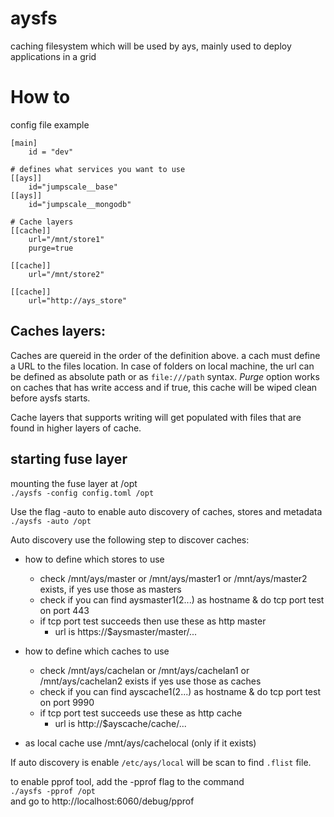 # aysfs
caching filesystem which will be used by ays, mainly used to deploy applications in a grid

# How to
config file example
```
[main]
    id = "dev"

# defines what services you want to use
[[ays]]
    id="jumpscale__base"
[[ays]]
    id="jumpscale__mongodb"

# Cache layers
[[cache]]
    url="/mnt/store1"
    purge=true

[[cache]]
    url="/mnt/store2"

[[cache]]
    url="http://ays_store"
```

## Caches layers:
Caches are quereid in the order of the definition above. a cach must define a URL to the files location. In case of folders
on local machine, the url can be defined as absolute path or as `file:///path` syntax.
*Purge* option works on caches that has write access and if true, this cache will be wiped clean before aysfs starts.

Cache layers that supports writing will get populated with files that are found in higher layers of cache.

## starting fuse layer
mounting the fuse layer at /opt  
```./aysfs -config config.toml /opt```

Use the flag -auto to enable auto discovery of caches, stores and metadata  
```./aysfs -auto /opt```  

Auto discovery use the following step to discover caches:
- how to define which stores to use
    - check /mnt/ays/master or /mnt/ays/master1 or /mnt/ays/master2 exists, if yes use those as masters
    - check if you can find aysmaster1(2...) as hostname & do tcp port test on port 443
    - if tcp port test succeeds then use these as http master
        - url is https://$aysmaster/master/...

- how to define which caches to use
    - check /mnt/ays/cachelan or /mnt/ays/cachelan1 or /mnt/ays/cachelan2 exists if yes use those as caches
    - check if you can find ayscache1(2...) as hostname & do tcp port test on port 9990
    - if tcp port test succeeds use these as http cache
        - url is http://$ayscache/cache/...

- as local cache use /mnt/ays/cachelocal (only if it exists)

If auto discovery is enable ```/etc/ays/local``` will be scan to find ```.flist``` file.


to enable pprof tool, add the -pprof flag to the command  
```./aysfs -pprof /opt```  
and go to http://localhost:6060/debug/pprof
